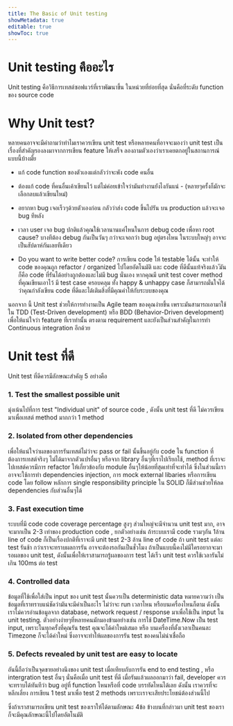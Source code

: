 ```yaml
---
title: The Basic of Unit testing
showMetadata: true
editable: true
showToc: true
---
```


# Unit testing คืออะไร

Unit testing คือวิธีการเทสต์ซอฟแวร์ที่เราพัฒนาขึ้น ในหน่วยที่ย่อยที่สุด นั่นคือที่ระดับ function ของ source code


# Why Unit test?

หลายคนอาจจะมีคำถามว่าทำไมเราควรเขียน unit test หรือหลายคนที่อาจจะมองว่า unit test เป็นเรื่องที่สำคัญรองลงมาจากการเขียน feature ให้เสร็จ ลองถามตัวเองว่าเราเคยตกอยู่ในสถานการณ์แบบนี้บ้างมั้ย

- แก้ code function ของตัวเองแต่กลัวว่าจะพัง code คนอื่น

- ต้องแก้ code ที่คนอื่นเค้าเขียนไว้ แต่ไม่ค่อยเข้าใจว่ามันทำงานยังไงกันแน่ - (หลายๆครั้งก็มักจะเลือกลบแล้วเขียนใหม่)

- อยากหา bug เจอเร็วๆด้วยตัวเองก่อน กลัวว่าส่ง code ขึ้นไปรัน บน production แล้วจะเจอ bug ทีหลัง

- เวลา user เจอ bug ปกติแล้วคุณใช้เวลานานแค่ไหนในการ debug code เพื่อหา root cause? บางทีต้อง debug กันเป็นวันๆ กว่าจะเจอกว่า bug อยู่ตรงไหน ในระบบใหญ่ๆ อาจจะเป็นสัปดาห์กันเลยทีเดียว

- Do you want to write better code? การเขียน code ให้ testable ได้นั้น จะทำให้ code ของคุณถูก refactor / organized ไปโดยอัตโนมัติ และ code ที่ดีนั้นแท้จริงแล้ว ัมันก็คือ code ที่รันได้อย่างถูกต้องและไม่มี bug นั่นเอง หากคุณมี unit test cover method ที่คุณเขียนเอาไว้ มี test case ครอบคลุม ทั้ง happy & unhappy case ก็สามารถมั่นใจได้ว่าคุณกำลังเขียน code ที่ดีและได้เติมสิ่งที่มีคุณค่าให้กับระบบของคุณ


นอกจาก นี้ Unit test ช่วยให้การทำงานเป็น Agile team ของคุณง่ายขึ้น เพราะมันสามารถเอามาใช้ ใน TDD (Test-Driven development) หรือ BDD (Behavior-Driven development) เพื่อให้แน่ใจว่า feature ที่เราทำนั้น ตรงตาม requirement และยังเป็นส่วนสำคัญในการทำ Continuous integration อีกด้วย

# Unit test ที่ดี

Unit test ที่ดีควรมีลักษณะสำคัญ 5 อย่างคือ

 ### 1. **Test the smallest possible unit**

 มุ่งเน้นไปที่การ test "Individual unit" of source code , ดังนั้น unit test ที่ดี ไม่ควรเขียนมาเพื่อเทสต์ method มากกว่า 1 method

 ### 2. **Isolated from other dependencies**

 เพื่อให้แน่ใจว่าผลของการรันเทสต์ไม่ว่าจะ pass or fail นั้นขึ้นอยู่กับ code ใน function ที่ต้องการเทสต์จริงๆ ไม่ได้มาจากตัวแปรอื่นๆ หรือจาก library อื่นๆที่เราไปเรียกใช้,  method ที่เราจะไปเทสต์ควรมีการ refactor ให้เกี่ยวข้องกับ module อื่นๆให้น้อยที่สุดเท่าที่จะทำได้  ซึ่งในส่วนนี้เราอาจจะใช้การทำ dependencies injection, การ mock external libaries หรือการเขียน code โดย follow หลักการ single responsibility principle ใน SOLID ก็มีส่วนช่วยให้ลด dependencies กับส่วนอื่นๆได้

 ### 3. **Fast execution time**

  ระบบที่มี code code coverage percentage สูงๆ ส่วนใหญ่จะมีจำนวน unit test มาก, อาจจะมากเป็น 2-3 เท่าของ production code , ยกตัวอย่างเช่น ถ้าระบบเรามี code รวมๆกัน 1ล้าน line of code ก็เป็นเรื่องปกติที่เราจะมี unit test 2-3 ล้าน line of code ถ้า unit test แต่ละ test รันช้า กว่าเราจะทราบผลการรัน อาจจะต้องรอกันเป็นชั่วโมง ถ้าเป็นแบบนี้คงไม่มีใครอยากจะมารอผลของ unit test, ดังนั้นเพื่อให้เราสามารถรู้ผลของการ test ได้เร็ว unit test ควรใช้เวลารันไม่เกิน 100ms ต่อ test

 ### 4. **Controlled data**

 ข้อมูลที่ใช้เพื่อใส่เป็น input ของ unit test นั้นควรเป็น deterministic data หมายความว่า เป็นข้อมูลที่เราทราบแน่ชัดว่ามันจะมีค่าเป็นอะไร ไม่ว่าจะ run เวลาไหน หรือบนเครื่องไหนก็ตาม
 ดังนั้นเราไม่ควรอ่านข้อมูลจาก database, network request / response มาเพื่อใช้เป็น input ใน unit testing.
 ตัวอย่างง่ายๆที่หลายคนมักมองข้ามอย่างเช่น การใช้ DateTime.Now  เป็น test input, เพราะในทุกครั้งที่คุณรัน test คุณจะได้ค่าใหม่เสมอ หรือ บนเครื่องที่ตั้งเวลาเป็นคนละ Timezone ก็จะได้ค่าใหม่ ซึ่งอาจจะทำให้ผลของการรัน test ของคนไม่น่าเชื่อถือ

 ### 5. **Defects revealed by unit test are easy to locate**

 อันนี้ถือว่าเป็นจุดขายอย่างนึงของ unit test เมื่อเทียบกับการรัน end to end testing , หรือ intergration test อื่นๆ นั่นคือเมื่อ unit test ที่ดี เมื่อรันแล้วผลออกมาว่า fail, developer ควรจะทราบได้ทันทีว่า bug อยู่ที่ function ไหนหรือที่ code บรรทัดไหนได้เลย ดังนั้น เราควรที่จะหลีกเลี่ยง การเขียน 1 test มาเพื่อ test 2 methods เพราะเราจะเสียประโยชน์ต้องส่วนนี้ไป

 ซึ่งถ้าเราสามารถเขียน unit test ของเราให้ได้ตามลักษณะ 4ข้อ ข้างบนที่กล่าวมา unit test ของเราก็จะมีคุณลักษณะนี้ไปโดยอัตโนมัติ

